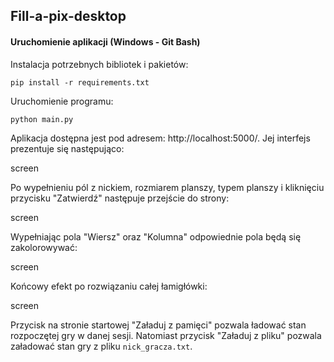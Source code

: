 ## Fill-a-pix-desktop

#### Uruchomienie aplikacji (Windows - Git Bash)

Instalacja potrzebnych bibliotek i pakietów:
```
pip install -r requirements.txt
```

Uruchomienie programu:
```
python main.py
```

Aplikacja dostępna jest pod adresem: http://localhost:5000/. Jej interfejs prezentuje się następująco:

screen

Po wypełnieniu pól z nickiem, rozmiarem planszy, typem planszy i kliknięciu przycisku "Zatwierdź" następuje przejście
do strony:

screen

Wypełniając pola "Wiersz" oraz "Kolumna" odpowiednie pola będą się zakolorowywać:

screen

Końcowy efekt po rozwiązaniu całej łamigłówki:

screen

Przycisk na stronie startowej "Załaduj z pamięci" pozwala ładować stan rozpoczętej gry w danej sesji. Natomiast przycisk 
"Załaduj z pliku" pozwala załadować stan gry z pliku ```nick_gracza.txt```.